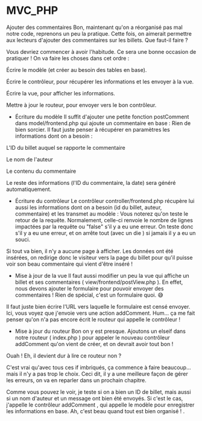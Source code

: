 # MVC_PHP

 Ajouter des commentaires
Bon, maintenant qu'on a réorganisé pas mal notre code, reprenons un peu la pratique. Cette fois, on aimerait permettre aux lecteurs d'ajouter des commentaires sur les billets. Que faut-il faire ?

Vous devriez commencer à avoir l'habitude. Ce sera une bonne occasion de pratiquer ! On va faire les choses dans cet ordre :

Écrire le modèle (et créer au besoin des tables en base).

Écrire le contrôleur, pour récupérer les informations et les envoyer à la vue.

Écrire la vue, pour afficher les informations.

Mettre à jour le routeur, pour envoyer vers le bon contrôleur.

 - Écriture du modèle
Il suffit d'ajouter une petite fonction  postComment  dans  model/frontend.php  qui ajoute un commentaire en base :
Rien de bien sorcier. Il faut juste penser à récupérer en paramètres les informations dont on a besoin :

L'ID du billet auquel se rapporte le commentaire

Le nom de l'auteur

Le contenu du commentaire

Le reste des informations (l'ID du commentaire, la date) sera généré automatiquement.

 - Écriture du contrôleur
Le contrôleur  controller/frontend.php  récupère lui aussi les informations dont on a besoin (id du billet, auteur, commentaire) et les transmet au modèle :
Vous noterez qu'on teste le retour de la requête. Normalement, celle-ci renvoie le nombre de lignes impactées par la requête ou "false" s'il y a eu une erreur. On teste donc s'il y a eu une erreur, et on arrête tout (avec un  die  ) si jamais il y a eu un souci.

Si tout va bien, il n'y a aucune page à afficher. Les données ont été insérées, on redirige donc le visiteur vers la page du billet pour qu'il puisse voir son beau commentaire qui vient d'être inséré ! 

 - Mise à jour de la vue
Il faut aussi modifier un peu la vue qui affiche un billet et ses commentaires (  view/frontend/postView.php  ). En effet, nous devons ajouter le formulaire pour pouvoir envoyer des commentaires !
Rien de spécial, c'est un formulaire quoi. 😅

Il faut juste bien écrire l'URL vers laquelle le formulaire est censé envoyer. Ici, vous voyez que j'envoie vers une action addComment. Hum... ça me fait penser qu'on n'a pas encore écrit le routeur qui appelle le contrôleur ! 

 - Mise à jour du routeur
Bon on y est presque. Ajoutons un elseif dans notre routeur (  index.php  ) pour appeler le nouveau contrôleur  addComment  qu'on vient de créer, et on devrait avoir tout bon !

Ouah ! Eh, il devient dur à lire ce routeur non ?

C'est vrai qu'avec tous ces if imbriqués, ça commence à faire beaucoup... mais il n'y a pas trop le choix. Ceci dit, il y a une meilleure façon de gérer les erreurs, on va en reparler dans un prochain chapitre. 

Comme vous pouvez le voir, je teste si on a bien un ID de billet, mais aussi si un nom d'auteur et un message ont bien été envoyés. Si c'est le cas, j'appelle le contrôleur  addComment  , qui appelle le modèle pour enregistrer les informations en base. Ah, c'est beau quand tout est bien organisé ! 
.
